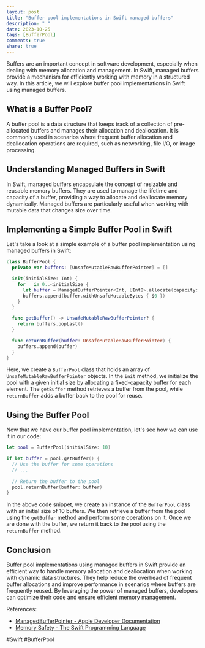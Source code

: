 ```yaml
---
layout: post
title: "Buffer pool implementations in Swift managed buffers"
description: " "
date: 2023-10-25
tags: [BufferPool]
comments: true
share: true
---
```


Buffers are an important concept in software development, especially when dealing with memory allocation and management. In Swift, managed buffers provide a mechanism for efficiently working with memory in a structured way. In this article, we will explore buffer pool implementations in Swift using managed buffers.

## What is a Buffer Pool?

A buffer pool is a data structure that keeps track of a collection of pre-allocated buffers and manages their allocation and deallocation. It is commonly used in scenarios where frequent buffer allocation and deallocation operations are required, such as networking, file I/O, or image processing.

## Understanding Managed Buffers in Swift

In Swift, managed buffers encapsulate the concept of resizable and reusable memory buffers. They are used to manage the lifetime and capacity of a buffer, providing a way to allocate and deallocate memory dynamically. Managed buffers are particularly useful when working with mutable data that changes size over time.

## Implementing a Simple Buffer Pool in Swift

Let's take a look at a simple example of a buffer pool implementation using managed buffers in Swift:

```swift
class BufferPool {
  private var buffers: [UnsafeMutableRawBufferPointer] = []

  init(initialSize: Int) {
    for _ in 0..<initialSize {
      let buffer = ManagedBufferPointer<Int, UInt8>.allocate(capacity: 1024)
      buffers.append(buffer.withUnsafeMutableBytes { $0 })
    }
  }

  func getBuffer() -> UnsafeMutableRawBufferPointer? {
    return buffers.popLast()
  }

  func returnBuffer(buffer: UnsafeMutableRawBufferPointer) {
    buffers.append(buffer)
  }
}
```
Here, we create a `BufferPool` class that holds an array of `UnsafeMutableRawBufferPointer` objects. In the `init` method, we initialize the pool with a given initial size by allocating a fixed-capacity buffer for each element. The `getBuffer` method retrieves a buffer from the pool, while `returnBuffer` adds a buffer back to the pool for reuse.

## Using the Buffer Pool

Now that we have our buffer pool implementation, let's see how we can use it in our code:

```swift
let pool = BufferPool(initialSize: 10)

if let buffer = pool.getBuffer() {
  // Use the buffer for some operations
  // ...
  
  // Return the buffer to the pool
  pool.returnBuffer(buffer: buffer)
}
```
In the above code snippet, we create an instance of the `BufferPool` class with an initial size of 10 buffers. We then retrieve a buffer from the pool using the `getBuffer` method and perform some operations on it. Once we are done with the buffer, we return it back to the pool using the `returnBuffer` method.

## Conclusion

Buffer pool implementations using managed buffers in Swift provide an efficient way to handle memory allocation and deallocation when working with dynamic data structures. They help reduce the overhead of frequent buffer allocations and improve performance in scenarios where buffers are frequently reused. By leveraging the power of managed buffers, developers can optimize their code and ensure efficient memory management.

References:
- [ManagedBufferPointer - Apple Developer Documentation](https://developer.apple.com/documentation/swift/managedbufferpointer)
- [Memory Safety - The Swift Programming Language](https://docs.swift.org/swift-book/LanguageGuide/MemorySafety.html)  

#Swift #BufferPool